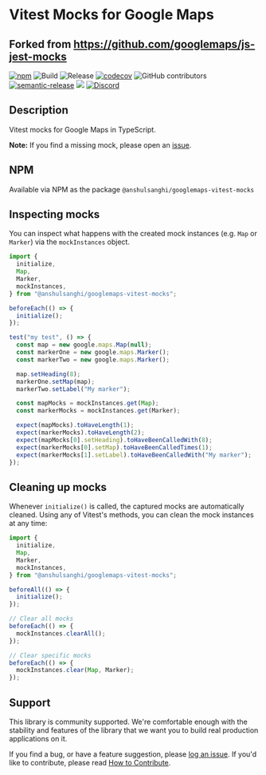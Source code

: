 # Vitest Mocks for Google Maps

## Forked from https://github.com/googlemaps/js-jest-mocks

[![npm](https://img.shields.io/npm/v/@anshulsanghi/googlemaps-vitest-mocks)](https://www.npmjs.com/package/@anshulsanghi/googlemaps-vitest-mocks)
![Build](https://github.com/anshap1719/js-vitest-mocks/workflows/Test/badge.svg)
![Release](https://github.com/anshap1719/js-vitest-mocks/workflows/Release/badge.svg)
[![codecov](https://codecov.io/gh/anshap1719/js-vitest-mocks/branch/main/graph/badge.svg)](https://codecov.io/gh/anshap1719/js-vitest-mocks)
![GitHub contributors](https://img.shields.io/github/contributors/anshap1719/js-vitest-mocks?color=green)
[![semantic-release](https://img.shields.io/badge/%20%20%F0%9F%93%A6%F0%9F%9A%80-semantic--release-e10079.svg)](https://github.com/semantic-release/semantic-release)
[![](https://github.com/jpoehnelt/in-solidarity-bot/raw/main/static//badge-flat.png)](https://github.com/apps/in-solidarity)
[![Discord](https://img.shields.io/discord/676948200904589322?color=6A7EC2&logo=discord&logoColor=ffffff)](https://discord.gg/jRteCzP)

## Description

Vitest mocks for Google Maps in TypeScript.

**Note:** If you find a missing mock, please open an [issue][issues].

## NPM

Available via NPM as the package `@anshulsanghi/googlemaps-vitest-mocks`

## Inspecting mocks

You can inspect what happens with the created mock instances (e.g. `Map` or `Marker`) via the `mockInstances` object.

```ts
import {
  initialize,
  Map,
  Marker,
  mockInstances,
} from "@anshulsanghi/googlemaps-vitest-mocks";

beforeEach(() => {
  initialize();
});

test("my test", () => {
  const map = new google.maps.Map(null);
  const markerOne = new google.maps.Marker();
  const markerTwo = new google.maps.Marker();

  map.setHeading(8);
  markerOne.setMap(map);
  markerTwo.setLabel("My marker");

  const mapMocks = mockInstances.get(Map);
  const markerMocks = mockInstances.get(Marker);

  expect(mapMocks).toHaveLength(1);
  expect(markerMocks).toHaveLength(2);
  expect(mapMocks[0].setHeading).toHaveBeenCalledWith(8);
  expect(markerMocks[0].setMap).toHaveBeenCalledTimes(1);
  expect(markerMocks[1].setLabel).toHaveBeenCalledWith("My marker");
});
```

## Cleaning up mocks

Whenever `initialize()` is called, the captured mocks are automatically cleaned. Using any of Vitest's methods, you can clean the mock instances at any time:

```ts
import {
  initialize,
  Map,
  Marker,
  mockInstances,
} from "@anshulsanghi/googlemaps-vitest-mocks";

beforeAll(() => {
  initialize();
});

// Clear all mocks
beforeEach(() => {
  mockInstances.clearAll();
});

// Clear specific mocks
beforeEach(() => {
  mockInstances.clear(Map, Marker);
});
```

## Support

This library is community supported. We're comfortable enough with the stability and features of
the library that we want you to build real production applications on it.

If you find a bug, or have a feature suggestion, please [log an issue][issues]. If you'd like to
contribute, please read [How to Contribute][contrib].

[issues]: https://github.com/anshap1719/js-vitest-mocks/issues
[contrib]: CONTRIBUTING.md
